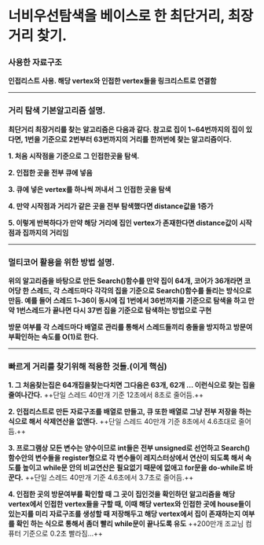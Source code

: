 # 너비우선탐색을 베이스로 한 최단거리, 최장거리 찾기.

### 사용한 자료구조
**인접리스트 사용. 해당 vertex와 인접한 vertex들을 링크리스트로 연결함**

***

### 거리 탐색 기본알고리즘 설명.
**최단거리 최장거리를 찾는 알고리즘은 다음과 같다. 참고로 집이 1~64번까지의 집이 있다면, 
1번을 기준으로 2번부터 63번까지의 거리를 한꺼번에 찾는 알고리즘이다.**

**1. 처음 시작점을 기준으로 그 인접한곳을 탐색.**

**2. 인접한 곳을 전부 큐에 넣음**

**3. 큐에 넣은 vertex를 하나씩 꺼내서 그 인접한 곳을 탐색**

**4. 만약 시작점과 거리가 같은 곳을 전부 탐색했다면 distance값을 1증가**

**5. 이렇게 반복하다가 만약 해당 거리에 집인 vertex가 존재한다면 distance값이 시작점과 집까지의 거리임**

***

### 멀티코어 활용을 위한 방법 설명.

**위의 알고리즘을 바탕으로 만든 Search()함수를 만약 집이 64개, 코어가 36개라면 
코어당 한 스레드, 각 스레드마다 각각의 집을 기준으로 Search()함수를 돌리는 방식으로 만듬.
예를 들어 스레드 1~36이 동시에 집 1번에서 36번까지를 기준으로 탐색을 하고 만약 1번스레드가 끝나면 다시 37번 집을
기준으로 탐색하는 방법으로 구현**

**방문 여부를 각 스레드마다 배열로 관리를 통해서 스레드들끼리 충돌을 방지하고 방문여부확인하는 속도를 O(1)로 한다.**

***

### 빠르게 거리를 찾기위해 적용한 것들.(이게 핵심)

**1. 그 처음찾는집은 64개집을찾는다치면 그다음은 63개, 62개 ... 이런식으로 찾는 집을 줄여나간다.**
++단일 스레드 40만개 기준 12초에서 8초로 줄어듬.++

**2. 인접리스트로 만든 자료구조를 배열로 만들고, 큐 또한 배열로 그냥 전부 저장을 하는 식으로 해서 삭제연산을 없앤다.**
++단일 스레드 40만개 기준 8초에서 4.6초대로 줄어듬.++

**3. 프로그램상 모든 변수는 양수이므로 int들은 전부 unsigned로 선언하고 Search()함수안의 변수들을 register형으로 각 변수들이
레지스터상에서 연산이 되도록 해서 속도를 높이고 while문 안의 비교연산은 필요없기 때문에 없애고 for문을 do-while로 바꾼다.**
++단일 스레드 40만개 기준 4.6초에서 3.7초로 줄어듬.++

**4. 인접한 곳의 방문여부를 확인할 때 그 곳이 집인것을 확인하던 알고리즘을 해당 vertex에서 인접한 vertex들을 구할 때, 
이때 해당 vertex와 인접한 곳에 house들이 있는지를 미리 자료구조를 생성할 때 저장해두고 해당 vertex에서 집이 존재하는지 여부를
확인 하는 식으로 통해서 좀더 빨리 while문이 끝나도록 유도**
++200만개 조교님 컴퓨터 기준으로 0.2초 빨라짐...++